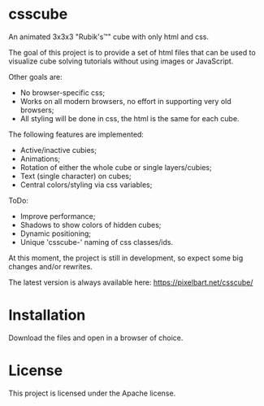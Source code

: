# csscube
An animated 3x3x3 "Rubik's&trade;" cube with only html and css.

The goal of this project is to provide a set of html files that can be used to visualize cube solving tutorials without using images or JavaScript.

Other goals are:
- No browser-specific css;
- Works on all modern browsers, no effort in supporting very old browsers;
- All styling will be done in css, the html is the same for each cube.

The following features are implemented:
- Active/inactive cubies;
- Animations;
- Rotation of either the whole cube or single layers/cubies;
- Text (single character) on cubes;
- Central colors/styling via css variables;

ToDo:
- Improve performance;
- Shadows to show colors of hidden cubes;
- Dynamic positioning;
- Unique 'csscube-' naming of css classes/ids.

At this moment, the project is still in development, so expect some big changes and/or rewrites.

The latest version is always available here:
https://pixelbart.net/csscube/

# Installation
Download the files and open in a browser of choice.

# License
This project is licensed under the Apache license.
